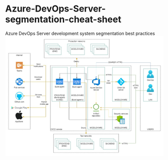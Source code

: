 # Azure-DevOps-Server-segmentation-cheat-sheet
Azure DevOps Server development system segmentation best practices
![Azure DevOps Server segmentation](https://raw.githubusercontent.com/sergiomarotco/Azure-DevOps-Server-segmentation-cheat-sheet/main/Assets/Azure-DevOps-Server-segmentation-cheat-sheet.jpg)<br/>
